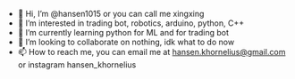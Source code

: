 - 👋 Hi, I’m @hansen1015 or you can call me xingxing
- 👀 I’m interested in trading bot, robotics, arduino, python, C++
- 🌱 I’m currently learning python for ML and for trading bot
- 💞️ I’m looking to collaborate on nothing, idk what to do now
- 📫 How to reach me, you can email me at hansen.khornelius@gmail.com or instagram hansen_khornelius
